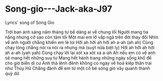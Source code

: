# Song-gio---Jack-aka-J97
Lyrics' song of Song Gio

Trời ban ánh sáng năm tháng tư bề dáng ai về chung lối
Người mang tia nắng nhưng cớ sao còn tăm tối
Một mai em lỡ vấp ngã trên đời thay đổi
Nhìn về anh người chẳng khiến em lẻ loi
Hỡi ah hỡi ah hỡi ah a-ah (ah ah)
Cùng chạy lòng chẳng nói ra nói ra nhưng mà (suýt nữa biệt ly)
Hỡi ah hỡi ah hỡi ah a-ah (yah yah)
Cùng chạy lời lại xót xa xót xa a-ah
Ah nếu em có về anh sẽ mang hết những suy tư
Mang hết hành trang những ngày sống khổ để cho gió biển di cư
Anh thà lênh đênh không có ngày về hoá kiếp thân trai như Thủy Hử
Chẳng đành để em từ một cô bé sóng gió vây quanh thành quỷ dữ

